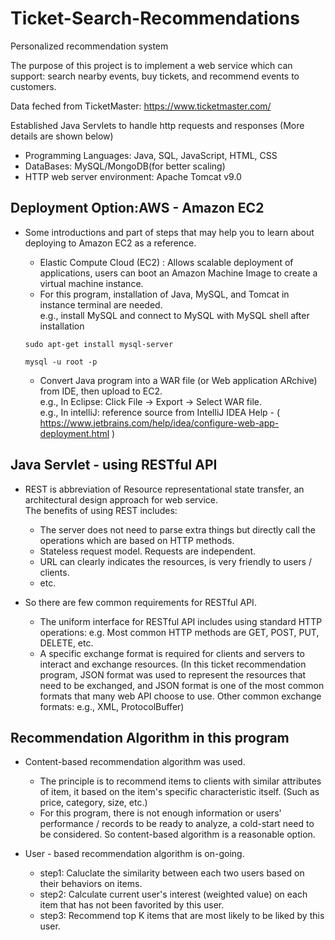 # Ticket-Search-Recommendations
Personalized recommendation system

The purpose of this project is to implement a web service which can support: search nearby events, buy tickets, and recommend events to customers. 

Data feched from TicketMaster: https://www.ticketmaster.com/ 

Established Java Servlets to handle http requests and responses (More details are shown below)

* Programming Languages: Java, SQL, JavaScript, HTML, CSS
* DataBases: MySQL/MongoDB(for better scaling)
* HTTP web server environment: Apache Tomcat v9.0

##  Deployment Option:AWS - Amazon EC2
- Some introductions and part of steps that may help you to learn about deploying to Amazon EC2 as a reference.
  - Elastic Compute Cloud (EC2) : Allows scalable deployment of applications, users can boot an Amazon Machine Image to create a virtual machine instance.
  - For this program, installation of Java, MySQL, and Tomcat in instance terminal are needed.<br> e.g., install MySQL and connect to MySQL with MySQL shell after installation
  ```
  sudo apt-get install mysql-server
  ```
  
  ```
  mysql -u root -p
  ```
  - Convert Java program into a WAR file (or Web application ARchive) from IDE, then upload to EC2. <br>
  e.g., In Eclipse: Click File -> Export -> Select WAR file. <br>
  e.g., In intelliJ: reference source from IntelliJ IDEA Help - ( https://www.jetbrains.com/help/idea/configure-web-app-deployment.html )

## Java Servlet - using RESTful API
- REST is abbreviation of Resource representational state transfer, an architectural design approach for web service.<br>
The benefits of using REST includes: 
  - The server does not need to parse extra things but directly call the operations which are based on HTTP methods. <br>
  - Stateless request model. Requests are independent.<br> 
  - URL can clearly indicates the resources, is very friendly to users / clients. <br>
  - etc.

- So there are few common requirements for RESTful API. <br>
  - The uniform interface for RESTful API includes using standard HTTP operations: e.g. Most common HTTP methods are GET, POST, PUT, DELETE, etc. <br>
  - A specific exchange format is required for clients and servers to interact and exchange resources. (In this ticket recommendation program, JSON format was used
  to represent the resources that need to be exchanged, and JSON format is one of the most common formats that many web API choose to use. Other common exchange formats: e.g., XML, ProtocolBuffer) 
  


## Recommendation Algorithm in this program
- Content-based recommendation algorithm was used. 
  - The principle is to recommend items to clients with similar attributes of item, it based on the item's specific characteristic itself. (Such as price, category, size, etc.)
  - For this program, there is not enough information or users' performance / records to be ready to analyze, a cold-start need to be considered. So content-based algorithm is a reasonable option.
 
- User - based recommendation algorithm is on-going. 
  - step1: Caluclate the similarity between each two users based on their behaviors on items.
  - step2: Calculate current user's interest (weighted value) on each item that has not been favorited by this user.
  - step3: Recommend top K items that are most likely to be liked by this user.

